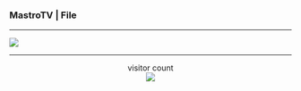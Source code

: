 ### MastroTV | File



---



<a href=#><img src="https://amh451.github.io/streetfighters.gif"></a>



---



<p align="center"> 
  visitor count<br>
  <img src="https://profile-counter.glitch.me/insolitum/count.svg" />
</p>

